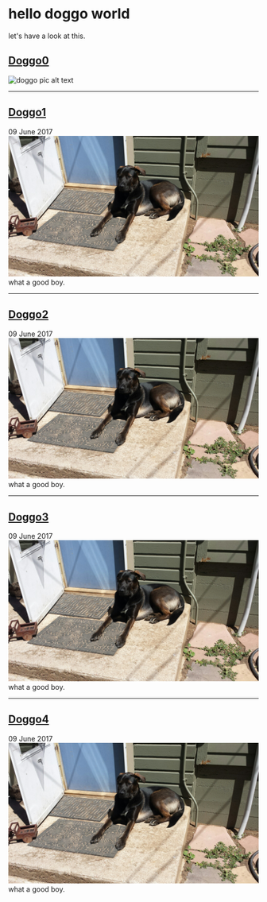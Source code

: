# hello doggo world
let's have a look at this.

## [Doggo0](http://www.google.com)
![doggo pic alt text](https://scontent.cdninstagram.com/t51.2885-15/s150x150/e35/19051504_429462270760199_5605852071346569216_n.jpg)
***

## [Doggo1](http://www.google.com)
09 June 2017
![Doggo pic alt text](/images/doggo.jpg)
what a good boy.
***

## [Doggo2](http://www.google.com)
09 June 2017
![Doggo pic alt text](/images/doggo.jpg)
what a good boy.
***

## [Doggo3](http://www.google.com)
09 June 2017
![Doggo pic alt text](/images/doggo.jpg)
what a good boy.
***

## [Doggo4](http://www.google.com)
09 June 2017
![Doggo pic alt text](/images/doggo.jpg)
what a good boy.
